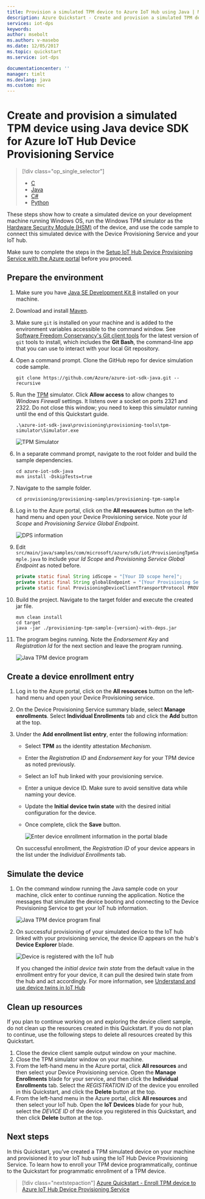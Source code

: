 ```yaml
---
title: Provision a simulated TPM device to Azure IoT Hub using Java | Microsoft Docs
description: Azure Quickstart - Create and provision a simulated TPM device using Java device SDK for Azure IoT Hub Device Provisioning Service
services: iot-dps 
keywords: 
author: msebolt
ms.author: v-masebo
ms.date: 12/05/2017
ms.topic: quickstart
ms.service: iot-dps

documentationcenter: ''
manager: timlt
ms.devlang: java
ms.custom: mvc
---
```


# Create and provision a simulated TPM device using Java device SDK for Azure IoT Hub Device Provisioning Service
> [!div class="op_single_selector"]
> * [C](quick-create-simulated-device.md)
> * [Java](quick-create-simulated-device-tpm-java.md)
> * [C#](quick-create-simulated-device-tpm-csharp.md)
> * [Python](quick-create-simulated-device-tpm-python.md)

These steps show how to create a simulated device on your development machine running Windows OS, run the Windows TPM simulator as the [Hardware Security Module (HSM)](https://azure.microsoft.com/blog/azure-iot-supports-new-security-hardware-to-strengthen-iot-security/) of the device, and use the code sample to connect this simulated device with the Device Provisioning Service and your IoT hub. 

Make sure to complete the steps in the [Setup IoT Hub Device Provisioning Service with the Azure portal](./quick-setup-auto-provision.md) before you proceed.


## Prepare the environment 

1. Make sure you have [Java SE Development Kit 8](http://www.oracle.com/technetwork/java/javase/downloads/jdk8-downloads-2133151.html) installed on your machine.

1. Download and install [Maven](https://maven.apache.org/install.html).

1. Make sure `git` is installed on your machine and is added to the environment variables accessible to the command window. See [Software Freedom Conservancy's Git client tools](https://git-scm.com/download/) for the latest version of `git` tools to install, which includes the **Git Bash**, the command-line app that you can use to interact with your local Git repository. 

1. Open a command prompt. Clone the GitHub repo for device simulation code sample.
    
    ```cmd/sh
    git clone https://github.com/Azure/azure-iot-sdk-java.git --recursive
    ```

1. Run the [TPM](https://docs.microsoft.com/windows/device-security/tpm/trusted-platform-module-overview) simulator. Click **Allow access** to allow changes to _Windows Firewall_ settings. It listens over a socket on ports 2321 and 2322. Do not close this window; you need to keep this simulator running until the end of this Quickstart guide. 

    ```cmd/sh
    .\azure-iot-sdk-java\provisioning\provisioning-tools\tpm-simulator\Simulator.exe
    ```

    ![TPM Simulator](./media/java-quick-create-simulated-device/simulator.png)

1. In a separate command prompt, navigate to the root folder and build the sample dependencies.

    ```cmd/sh
    cd azure-iot-sdk-java
    mvn install -DskipTests=true
    ```

1. Navigate to the sample folder.

    ```cmd/sh
    cd provisioning/provisioning-samples/provisioning-tpm-sample
    ```

1. Log in to the Azure portal, click on the **All resources** button on the left-hand menu and open your Device Provisioning service. Note your _Id Scope_ and _Provisioning Service Global Endpoint_.

    ![DPS information](./media/java-quick-create-simulated-device/extract-dps-endpoints.png)

1. Edit `src/main/java/samples/com/microsoft/azure/sdk/iot/ProvisioningTpmSample.java` to include your _Id Scope_ and _Provisioning Service Global Endpoint_ as noted before.  

    ```java
    private static final String idScope = "[Your ID scope here]";
    private static final String globalEndpoint = "[Your Provisioning Service Global Endpoint here]";
    private static final ProvisioningDeviceClientTransportProtocol PROVISIONING_DEVICE_CLIENT_TRANSPORT_PROTOCOL = ProvisioningDeviceClientTransportProtocol.HTTPS;
    ```

1. Build the project. Navigate to the target folder and execute the created jar file.

    ```cmd/sh
    mvn clean install
    cd target
    java -jar ./provisioning-tpm-sample-{version}-with-deps.jar
    ```

1. The program begins running. Note the _Endorsement Key_ and _Registration Id_ for the next section and leave the program running.

    ![Java TPM device program](./media/java-quick-create-simulated-device/program.png)
    

## Create a device enrollment entry

1. Log in to the Azure portal, click on the **All resources** button on the left-hand menu and open your Device Provisioning service.

2. On the Device Provisioning Service summary blade, select **Manage enrollments**. Select **Individual Enrollments** tab and click the **Add** button at the top. 

3. Under the **Add enrollment list entry**, enter the following information:
   - Select **TPM** as the identity attestation *Mechanism*.
   - Enter the *Registration ID* and *Endorsement key* for your TPM device as noted previously. 
   - Select an IoT hub linked with your provisioning service.
   - Enter a unique device ID. Make sure to avoid sensitive data while naming your device.
   - Update the **Initial device twin state** with the desired initial configuration for the device.
   - Once complete, click the **Save** button. 

     ![Enter device enrollment information in the portal blade](./media/java-quick-create-simulated-device/enter-device-enrollment.png)  

   On successful enrollment, the *Registration ID* of your device appears in the list under the *Individual Enrollments* tab. 


## Simulate the device

1. On the command window running the Java sample code on your machine, click enter to continue running the application. Notice the messages that simulate the device booting and connecting to the Device Provisioning Service to get your IoT hub information.  

    ![Java TPM device program final](./media/java-quick-create-simulated-device/program-final.png)

1. On successful provisioning of your simulated device to the IoT hub linked with your provisioning service, the device ID appears on the hub's **Device Explorer** blade.

    ![Device is registered with the IoT hub](./media/java-quick-create-simulated-device/hub-registration.png) 

    If you changed the *initial device twin state* from the default value in the enrollment entry for your device, it can pull the desired twin state from the hub and act accordingly. For more information, see [Understand and use device twins in IoT Hub](../iot-hub/iot-hub-devguide-device-twins.md)


## Clean up resources

If you plan to continue working on and exploring the device client sample, do not clean up the resources created in this Quickstart. If you do not plan to continue, use the following steps to delete all resources created by this Quickstart.

1. Close the device client sample output window on your machine.
1. Close the TPM simulator window on your machine.
1. From the left-hand menu in the Azure portal, click **All resources** and then select your Device Provisioning service. Open the **Manage Enrollments** blade for your service, and then click the **Individual Enrollments** tab. Select the *REGISTRATION ID* of the device you enrolled in this Quickstart, and click the **Delete** button at the top. 
1. From the left-hand menu in the Azure portal, click **All resources** and then select your IoT hub. Open the **IoT Devices** blade for your hub, select the *DEVICE ID* of the device you registered in this Quickstart, and then click **Delete** button at the top.

## Next steps

In this Quickstart, you’ve created a TPM simulated device on your machine and provisioned it to your IoT hub using the IoT Hub Device Provisioning Service. To learn how to enroll your TPM device programmatically, continue to the Quickstart for programmatic enrollment of a TPM device. 

> [!div class="nextstepaction"]
> [Azure Quickstart - Enroll TPM device to Azure IoT Hub Device Provisioning Service](quick-enroll-device-tpm-java.md)
